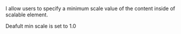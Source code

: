 I allow users to specify a minimum scale value of the content inside of scalable element.

Deafult min scale is set to 1.0